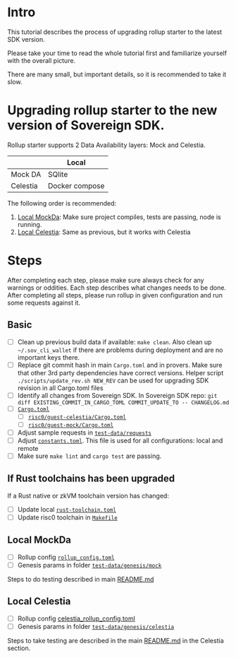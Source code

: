 # Intro

This tutorial describes the process of upgrading rollup starter to the latest SDK version.

Please take your time to read the whole tutorial first and familiarize yourself with the overall picture.

There are many small, but important details, so it is recommended to take it slow.

# Upgrading rollup starter to the new version of Sovereign SDK.

Rollup starter supports 2 Data Availability layers: Mock and Celestia.

|          | Local          |
|----------|----------------|
| Mock DA  | SQlite         |
| Celestia | Docker compose |

The following order is recommended:

1. [Local MockDa](#local-mockda): Make sure project compiles, tests are passing, node is running.
2. [Local Celestia](#local-celestia): Same as previous, but it works with Celestia

# Steps

After completing each step, please make sure always check for any warnings or oddities.
Each step describes what changes needs to be done. After completing all steps, please run rollup in given configuration
and run some requests against it.

## Basic

- [ ] Clean up previous build data if available: `make clean`.
  Also clean up `~/.sov_cli_wallet` if there are problems during deployment and are no important keys there.
- [ ] Replace git commit hash in main `Cargo.toml` and in provers. Make sure that other 3rd party dependencies have
  correct versions. Helper script ` ./scripts/update_rev.sh NEW_REV` can be used for upgrading SDK revision in all
  Cargo.toml files
- [ ] Identify all changes from Sovereign SDK. In Sovereign SDK repo:
  `git diff EXISTING_COMMIT_IN_CARGO_TOML COMMIT_UPDATE_TO -- CHANGELOG.md`
- [ ] [`Cargo.toml`](./Cargo.toml)
    - [ ] [`risc0/guest-celestia/Cargo.toml`](crates/provers/risc0/guest-celestia/Cargo.toml)
    - [ ] [`risc0/guest-mock/Cargo.toml`](crates/provers/risc0/Cargo.toml)
- [ ] Adjust sample requests in [`test-data/requests`](./test-data/requests)
- [ ] Adjust [`constants.toml`](./constants.toml). This file is used for all configurations: local and remote
- [ ] Make sure `make lint` and `cargo test` are passing.

## If Rust toolchains has been upgraded

If a Rust native or zkVM toolchain version has changed:

- [ ] Update local [`rust-toolchain.toml`](./rust-toolchain.toml)
- [ ] Update risc0 toolchain in [`Makefile`](./Makefile)

## Local MockDa

- [ ] Rollup config [`rollup_config.toml`](./rollup_config.toml)
- [ ] Genesis params in folder [`test-data/genesis/mock`](./test-data/genesis/mock)

Steps to do testing described in main [README.md](./README.md)

## Local Celestia

- [ ] Rollup config [celestia_rollup_config.toml](./celestia_rollup_config.toml)
- [ ] Genesis params in folder [`test-data/genesis/celestia`](./test-data/genesis/celestia)

Steps to take testing are described in the
main [README.md](./README.md#how-to-run-the-rollup-starter-using-celestia-da) in the Celestia section.